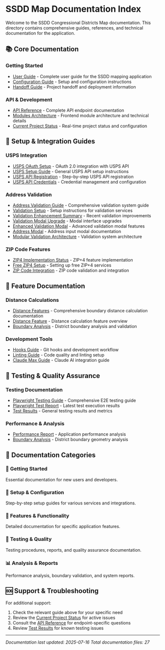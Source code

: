 # SSDD Map Documentation Index

Welcome to the SSDD Congressional Districts Map documentation. This directory contains comprehensive guides, references, and technical documentation for the application.

## 📚 Core Documentation

### Getting Started
- [User Guide](USER_GUIDE.md) - Complete user guide for the SSDD mapping application
- [Configuration Guide](CONFIGURATION_GUIDE.md) - Setup and configuration instructions
- [Handoff Guide](HANDOFF.md) - Project handoff and deployment information

### API & Development
- [API Reference](API_REFERENCE.md) - Complete API endpoint documentation
- [Modules Architecture](MODULES.md) - Frontend module architecture and technical details
- [Current Project Status](CURRENT_PROJECT_STATUS.md) - Real-time project status and configuration

## 🔧 Setup & Integration Guides

### USPS Integration
- [USPS OAuth Setup](USPS_OAUTH_SETUP.md) - OAuth 2.0 integration with USPS API
- [USPS Setup Guide](USPS_SETUP_GUIDE.md) - General USPS API setup instructions  
- [USPS API Registration](USPS_API_REGISTRATION_GUIDE.md) - Step-by-step USPS API registration
- [USPS API Credentials](USPS_API_CREDENTIALS.md) - Credential management and configuration

### Address Validation
- [Address Validation Guide](ADDRESS_VALIDATION_GUIDE.md) - Comprehensive validation system guide
- [Validation Setup](VALIDATION_SETUP.md) - Setup instructions for validation services
- [Validation Enhancement Summary](VALIDATION_ENHANCEMENT_SUMMARY.md) - Recent validation improvements
- [Validation Modal Upgrade](VALIDATION_MODAL_UPGRADE_SUMMARY.md) - Modal interface upgrades
- [Enhanced Validation Modal](ENHANCED_VALIDATION_MODAL.md) - Advanced validation modal features
- [Address Modal](ADDRESS_MODAL.md) - Address input modal documentation
- [Modular Validation Architecture](MODULAR_VALIDATION_ARCHITECTURE.md) - Validation system architecture

### ZIP Code Features  
- [ZIP4 Implementation Status](ZIP4_IMPLEMENTATION_STATUS.md) - ZIP+4 feature implementation
- [Free ZIP4 Setup](FREE_ZIP4_SETUP.md) - Setting up free ZIP+4 services
- [ZIP Code Integration](ZIPCODE_INTEGRATION.md) - ZIP code validation and integration

## 🎯 Feature Documentation

### Distance Calculations
- [Distance Features](DISTANCE_FEATURES.md) - Comprehensive boundary distance calculation documentation
- [Distance Feature](DISTANCE_FEATURE.md) - Distance calculation feature overview
- [Boundary Analysis](BOUNDARY_ANALYSIS.md) - District boundary analysis and validation

### Development Tools
- [Hooks Guide](HOOKS_GUIDE.md) - Git hooks and development workflow
- [Linting Guide](LINTING_GUIDE.md) - Code quality and linting setup
- [Claude Max Guide](CLAUDE_MAX_GUIDE.md) - Claude AI integration guide

## 🧪 Testing & Quality Assurance

### Testing Documentation
- [Playwright Testing Guide](PLAYWRIGHT_TESTING_GUIDE.md) - Comprehensive E2E testing guide
- [Playwright Test Report](PLAYWRIGHT_TEST_REPORT.md) - Latest test execution results
- [Test Results](TEST_RESULTS.md) - General testing results and metrics

### Performance & Analysis
- [Performance Report](PERFORMANCE_REPORT.md) - Application performance analysis
- [Boundary Analysis](BOUNDARY_ANALYSIS.md) - District boundary geometry analysis

## 📁 Documentation Categories

### 🚀 **Getting Started**
Essential documentation for new users and developers.

### 🔧 **Setup & Configuration** 
Step-by-step setup guides for various services and integrations.

### 🎯 **Features & Functionality**
Detailed documentation for specific application features.

### 🧪 **Testing & Quality**
Testing procedures, reports, and quality assurance documentation.

### 📊 **Analysis & Reports**
Performance analysis, boundary validation, and system reports.

## 🆘 Support & Troubleshooting

For additional support:
1. Check the relevant guide above for your specific need
2. Review the [Current Project Status](CURRENT_PROJECT_STATUS.md) for active issues
3. Consult the [API Reference](API_REFERENCE.md) for endpoint-specific questions
4. Review [Test Results](TEST_RESULTS.md) for known testing issues

---

*Documentation last updated: 2025-07-16*
*Total documentation files: 27*